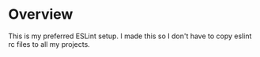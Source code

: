 # Overview
This is my preferred ESLint setup. I made this so I don't have
to copy eslint rc files to all my projects.
